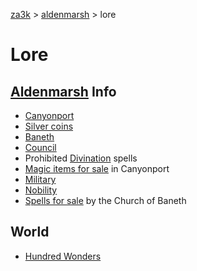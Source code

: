 [za3k](/) > [aldenmarsh](/aldenmarsh/) > lore

# Lore
## [Aldenmarsh](aldenmarsh) Info
- [Canyonport](canyonport)
- [Silver coins](coins)
- [Baneth](baneth)
- [Council](council)
- Prohibited [Divination](divination) spells
- [Magic items for sale](magic_items) in Canyonport
- [Military](military)
- [Nobility](nobility)
- [Spells for sale](spell_sales) by the Church of Baneth

## World
- [Hundred Wonders](hundred_wonders)
